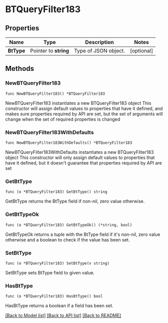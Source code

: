 # BTQueryFilter183

## Properties

Name | Type | Description | Notes
------------ | ------------- | ------------- | -------------
**BtType** | Pointer to **string** | Type of JSON object. | [optional] 

## Methods

### NewBTQueryFilter183

`func NewBTQueryFilter183() *BTQueryFilter183`

NewBTQueryFilter183 instantiates a new BTQueryFilter183 object
This constructor will assign default values to properties that have it defined,
and makes sure properties required by API are set, but the set of arguments
will change when the set of required properties is changed

### NewBTQueryFilter183WithDefaults

`func NewBTQueryFilter183WithDefaults() *BTQueryFilter183`

NewBTQueryFilter183WithDefaults instantiates a new BTQueryFilter183 object
This constructor will only assign default values to properties that have it defined,
but it doesn't guarantee that properties required by API are set

### GetBtType

`func (o *BTQueryFilter183) GetBtType() string`

GetBtType returns the BtType field if non-nil, zero value otherwise.

### GetBtTypeOk

`func (o *BTQueryFilter183) GetBtTypeOk() (*string, bool)`

GetBtTypeOk returns a tuple with the BtType field if it's non-nil, zero value otherwise
and a boolean to check if the value has been set.

### SetBtType

`func (o *BTQueryFilter183) SetBtType(v string)`

SetBtType sets BtType field to given value.

### HasBtType

`func (o *BTQueryFilter183) HasBtType() bool`

HasBtType returns a boolean if a field has been set.


[[Back to Model list]](../README.md#documentation-for-models) [[Back to API list]](../README.md#documentation-for-api-endpoints) [[Back to README]](../README.md)


